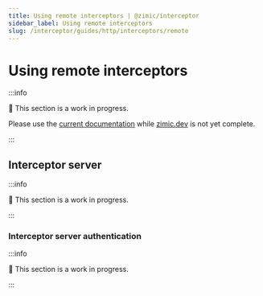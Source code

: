 ```yaml
---
title: Using remote interceptors | @zimic/interceptor
sidebar_label: Using remote interceptors
slug: /interceptor/guides/http/interceptors/remote
---
```


# Using remote interceptors

:::info

🚧 This section is a work in progress.

Please use the [current documentation](https://github.com/zimicjs/zimic/wiki) while [zimic.dev](/) is not yet complete.

:::

## Interceptor server

:::info

🚧 This section is a work in progress.

:::

### Interceptor server authentication

:::info

🚧 This section is a work in progress.

:::
